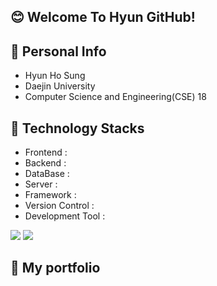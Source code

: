 ## 😊 Welcome To Hyun GitHub!

## 🧒 Personal Info
- Hyun Ho Sung
- Daejin University
- Computer Science and Engineering(CSE) 18

## 🔧 Technology Stacks
- Frontend :
- Backend :
- DataBase :
- Server :
- Framework :
- Version Control :
- Development Tool :
  

<img src="https://img.shields.io/badge/VSCODE-3776AB?style=for-the-badge&logo=Visual Studio Code&logoColor=skyblue">
<img src="https://img.shields.io/badge/Python-3776AB?style=for-the-badge&logo=Python&logoColor=white">

## 📝 My portfolio




































<!--
**hosunghyun/hosunghyun** is a ✨ _special_ ✨ repository because its `README.md` (this file) appears on your GitHub profile.

Here are some ideas to get you started:

- 🔭 I’m currently working on ...
- 🌱 I’m currently learning ...
- 👯 I’m looking to collaborate on ...
- 🤔 I’m looking for help with ...
- 💬 Ask me about ...
- 📫 How to reach me: ...
- 😄 Pronouns: ...
- ⚡ Fun fact: ...
-->
